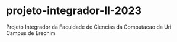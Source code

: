 # projeto-integrador-II-2023
Projeto Integrador da Faculdade de Ciencias da Computacao da Uri Campus de Erechim
